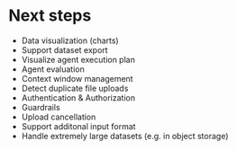 # Next steps

- Data visualization (charts)
- Support dataset export
- Visualize agent execution plan
- Agent evaluation
- Context window management
- Detect duplicate file uploads
- Authentication & Authorization
- Guardrails
- Upload cancellation
- Support additonal input format
- Handle extremely large datasets (e.g. in object storage)
